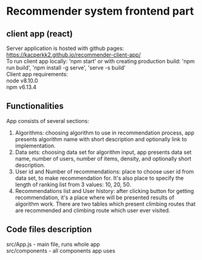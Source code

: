 # Recommender system frontend part  
## client app (react)  

Server application is hosted with github pages: https://kacperkk2.github.io/recommender-client-app/  
To run client app locally: 'npm start' or with creating production build: 'npm run build', 'npm install -g serve', 'serve -s build'  
Client app requirements:  
node v8.10.0  
npm v6.13.4  

## Functionalities  
App consists of several sections:  
1) Algorithms: choosing algorithm to use in recommendation process, app presents algorithm name with short description and optionally link to implementation.  
2) Data sets: choosing data set for algorithm input, app presents data set name, number of users, number of items, density, and optionally short description.  
3) User id and Number of recommendations: place to choose user id from data set, to make recommendation for. It's also place to specify the length of ranking list from 3 values: 10, 20, 50.
4) Recommendations list and User history: after clicking button for getting recommendation, it's a place where will be presented results of algorithm work. There are two tables which present climbing routes that are recommended and climbing route which user ever visited.    

## Code files description  
src/App.js - main file, runs whole app  
src/components - all components app uses  
